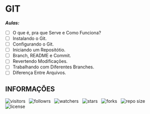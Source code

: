 # GIT

***Aulas:***

- [ ] O que é, pra que Serve e Como Funciona?
- [ ] Instalando o Git.
- [ ] Configurando o Git.
- [ ] Iniciando um Repositótio.
- [ ] Branch, README e Commit.
- [ ] Revertendo Modificações.
- [ ] Trabalhando com Diferentes Branches.
- [ ] Diferença Entre Arquivos.

## INFORMAÇÕES

![visitors](https://visitor-badge.glitch.me/badge?page_id=Devsgeeknerd.git-zp "Total de Visitas")
&nbsp;
![followrs](https://img.shields.io/github/followers/Devsgeeknerd?style=social "Total de Seguidores")
&nbsp;
![watchers](https://img.shields.io/github/watchers/Devsgeeknerd/git-zp?style=social "Total de Observadores")
&nbsp;
![stars](https://img.shields.io/github/stars/Devsgeeknerd/git-zp?style=social "Total de Estrelas Recebidas")
&nbsp;
![forks](https://img.shields.io/github/forks/Devsgeeknerd/git-zp?style=social "Total de Forks")
&nbsp;
![repo size](https://img.shields.io/github/repo-size/Devsgeeknerd/git-zp?style=social "Tamanho do Repositório")
&nbsp;
![license](https://img.shields.io/github/license/Devsgeeknerd/git-zp?style=social "Licença do Repositório")

